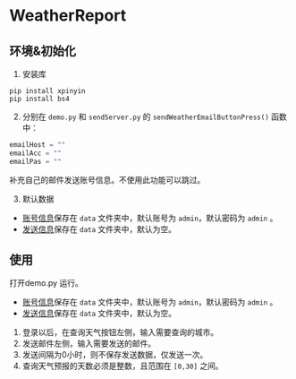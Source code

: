 # WeatherReport

## 环境&初始化

1. 安装库

```shell
pip install xpinyin
pip install bs4
```

2. 分别在 `demo.py` 和 `sendServer.py` 的 `sendWeatherEmailButtonPress()` 函数中：

```python
emailHost = ""
emailAcc = ""
emailPas = ""
```

补充自己的邮件发送账号信息。不使用此功能可以跳过。

3. 默认数据

* [账号信息](./data/account.txt)保存在 `data` 文件夹中，默认账号为 `admin`，默认密码为 `admin` 。
* [发送信息](./data/send.txt)保存在 `data` 文件夹中，默认为空。

## 使用

打开demo.py 运行。

* [账号信息](./data/account.txt)保存在 `data` 文件夹中，默认账号为 `admin`，默认密码为 `admin` 。
* [发送信息](./data/send.txt)保存在 `data` 文件夹中，默认为空。

1. 登录以后，在查询天气按钮左侧，输入需要查询的城市。
2. 发送邮件左侧，输入需要发送的邮件。
3. 发送间隔为0小时，则不保存发送数据，仅发送一次。
4. 查询天气预报的天数必须是整数，且范围在 `[0,30]` 之间。


